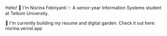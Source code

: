 Hello! 👋
I'm Nisrina Febriyanti ✨
A senior-year Information Systems student at Telkom University.

🌱 I'm currently building my resume and digital garden.
Check it out here: nisrina.vercel.app

<!--
**nisrinafri/nisrinafri** is a ✨ _special_ ✨ repository because its `README.md` (this file) appears on your GitHub profile.

Here are some ideas to get you started:

- 🔭 I’m currently working on ...
- 🌱 I’m currently learning ...
- 👯 I’m looking to collaborate on ...
- 🤔 I’m looking for help with ...
- 💬 Ask me about ...
- 📫 How to reach me: ...
- 😄 Pronouns: ...
- ⚡ Fun fact: ...
-->
